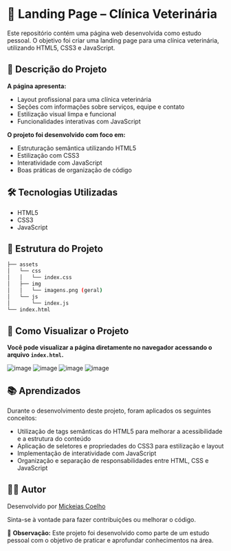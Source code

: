 # 🐾 Landing Page – Clínica Veterinária

Este repositório contém uma página web desenvolvida como estudo pessoal. O objetivo foi criar uma landing page para uma clínica veterinária, utilizando HTML5, CSS3 e JavaScript.

## 📄 Descrição do Projeto

**A página apresenta:**

- Layout profissional para uma clínica veterinária
- Seções com informações sobre serviços, equipe e contato
- Estilização visual limpa e funcional
- Funcionalidades interativas com JavaScript

**O projeto foi desenvolvido com foco em:**

- Estruturação semântica utilizando HTML5
- Estilização com CSS3
- Interatividade com JavaScript
- Boas práticas de organização de código

## 🛠️ Tecnologias Utilizadas

- HTML5
- CSS3
- JavaScript

## 📁 Estrutura do Projeto

```bash
├── assets
│   └── css
│   │   └── index.css
│   ├── img
│   │   └── imagens.png (geral)
│   └── js
│       └── index.js
└── index.html
```

## 🚀 Como Visualizar o Projeto

**Você pode visualizar a página diretamente no navegador acessando o arquivo `index.html`.**

![image](https://github.com/mickeiasdev/Pagina-Clinica-Veterinaria/assets/130601846/71d105b5-e9f1-459e-98f9-138aafaaf0d2)
![image](https://github.com/mickeiasdev/Pagina-Clinica-Veterinaria/assets/130601846/64c42974-1a2e-4e74-9869-1bc3bfd7b7e7)
![image](https://github.com/mickeiasdev/Pagina-Clinica-Veterinaria/assets/130601846/4b17f006-0c81-4e55-ba34-4ce657606edc)
![image](https://github.com/mickeiasdev/Pagina-Clinica-Veterinaria/assets/130601846/0e45a535-6548-4d27-b7c7-ccb523085680)

## 📚 Aprendizados

Durante o desenvolvimento deste projeto, foram aplicados os seguintes conceitos:

- Utilização de tags semânticas do HTML5 para melhorar a acessibilidade e a estrutura do conteúdo
- Aplicação de seletores e propriedades do CSS3 para estilização e layout
- Implementação de interatividade com JavaScript
- Organização e separação de responsabilidades entre HTML, CSS e JavaScript

## 👨‍💻 Autor

Desenvolvido por [Mickeias Coelho](https://github.com/mickeiasdev)

Sinta-se à vontade para fazer contribuições ou melhorar o código.

📌 **Observação:** Este projeto foi desenvolvido como parte de um estudo pessoal com o objetivo de praticar e aprofundar conhecimentos na área.
